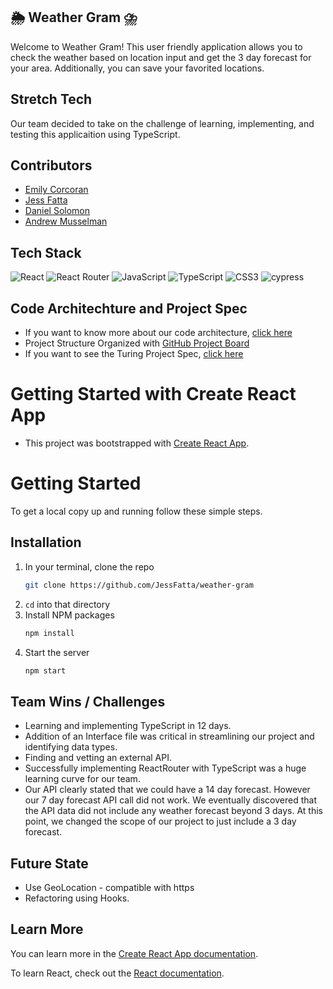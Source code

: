 ## 🌦 Weather Gram ⛈

Welcome to Weather Gram! This user friendly application allows you to check the weather based on location input and get the 3 day forecast for your area. Additionally, you can save your favorited locations. 

## Stretch Tech
Our team decided to take on the challenge of learning, implementing, and testing this applicaition using TypeScript. 

## Contributors
- [Emily Corcoran](https://github.com/Emily-Cathleen)
- [Jess Fatta](https://github.com/JessFatta)
- [Daniel Solomon](https://github.com/danielsolomon332)
- [Andrew Musselman](https://github.com/Andrew-Musselman)


## Tech Stack

![React](https://img.shields.io/badge/react-%2320232a.svg?style=for-the-badge&logo=react&logoColor=%purple)
![React Router](https://img.shields.io/badge/React_Router-CA4245?style=for-the-badge&logo=react-router&logoColor=white)
![JavaScript](https://img.shields.io/badge/javascript-%23323330.svg?style=for-the-badge&logo=javascript&logoColor=%23F7DF1E)
![TypeScript](https://img.shields.io/badge/typescript-%23007ACC.svg?style=for-the-badge&logo=typescript&logoColor=white)
![CSS3](https://img.shields.io/badge/css3-%231572B6.svg?style=for-the-badge&logo=css3&logoColor=white)
![cypress](https://img.shields.io/badge/-cypress-%23E5E5E5?style=for-the-badge&logo=cypress&logoColor=058a5e)

## Code Architechture and Project Spec
- If you want to know more about our code architecture, [click here](https://gist.github.com/Emily-Cathleen/64ac33e4a51b955429f5f020d8ec842a)
- Project Structure Organized with [GitHub Project Board](https://github.com/JessFatta/weather-gram/projects/1)
- If you want to see the Turing Project Spec, [click here](https://frontend.turing.edu/projects/module-3/stretch.html)

# Getting Started with Create React App

- This project was bootstrapped with [Create React App](https://github.com/facebook/create-react-app).

# Getting Started
To get a local copy up and running follow these simple steps.

## Installation

1. In your terminal, clone the repo
   ```sh
   git clone https://github.com/JessFatta/weather-gram
   ```
2. `cd` into that directory
3. Install NPM packages
   ```sh
   npm install
   ```
4. Start the server
   ```sh
   npm start
   ``` 

## Team Wins / Challenges
- Learning and implementing TypeScript in 12 days.
- Addition of an Interface file was critical in streamlining our project and identifying data types. 
- Finding and vetting an external API.
- Successfully implementing ReactRouter with TypeScript was a huge learning curve for our team. 
- Our API clearly stated that we could have a 14 day forecast. However our 7 day forecast API call did not work. We eventually discovered that the API data did not include any weather forecast beyond 3 days. At this point, we changed the scope of our project to just include a 3 day forecast. 

## Future State
- Use GeoLocation - compatible with https
- Refactoring using Hooks. 

## Learn More

You can learn more in the [Create React App documentation](https://facebook.github.io/create-react-app/docs/getting-started).

To learn React, check out the [React documentation](https://reactjs.org/).

